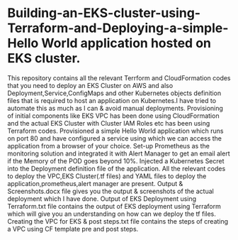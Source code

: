 # Building-an-EKS-cluster-using-Terraform-and-Deploying-a-simple-Hello World application hosted on EKS cluster.
This repository contains all the relevant Terrform and CloudFormation codes that you need to deploy an EKS Cluster on AWS and also Deployment,Service,ConfigMaps and other Kubernetes objects definition files that is required to host an application on Kubernetes.I have tried to automate this as much as I can & avoid manual deployments.
Provisioning of initial components like EKS VPC has been done using CloudFormation and the actual EKS Cluster with Cluster IAM Roles etc has been using Terraform codes.
Provisioned a simple Hello World application which runs on port 80 and have configured a service using which we can access the application from a browser of your choice.
Set-up Prometheus as the monitoring solution and integrated it with Alert Manager to get an email alert if the Memory of the POD goes beyond 10%.
Injected a Kubernetes Secret into the Deployment definition file of the application.
All the relevant codes to deploy the VPC,EKS Cluster(.tf files) and YAML files to deploy the application,prometheus,alert manager are present.
Output & Screenshots.docx file gives you the output & screenshots of the actual deployment which I have done.
Output of EKS Deployment using Terraform.txt file contains the output of EKS deployment using Terraform which will give you an understanding on how can we deploy the tf files.
Creating the VPC for EKS & post steps.txt file contains the steps of creating a VPC using CF template pre and post steps.
